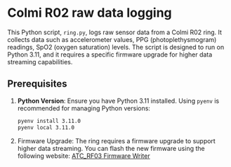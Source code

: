 # Colmi R02 raw data logging

This Python script, `ring.py`, logs raw sensor data from a Colmi R02 ring. It collects data such as accelerometer values, PPG (photoplethysmogram) readings, SpO2 (oxygen saturation) levels. The script is designed to run on Python 3.11, and it requires a specific firmware upgrade for higher data streaming capabilities.

## Prerequisites

1. **Python Version**: Ensure you have Python 3.11 installed. Using `pyenv` is recommended for managing Python versions:
   ```bash
   pyenv install 3.11.0
   pyenv local 3.11.0
   ```

2. Firmware Upgrade:
The ring requires a firmware upgrade to support higher data streaming. You can flash the new firmware using the following website: [ATC_RF03 Firmware Writer](https://atc1441.github.io/ATC_RF03_Writer.html)